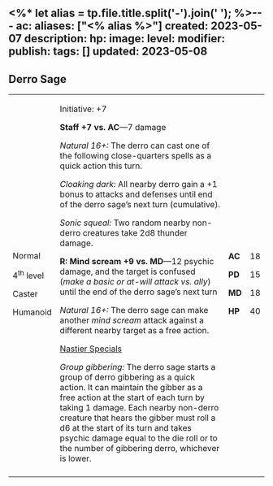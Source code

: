 <%* let alias = tp.file.title.split('-').join(' '); %>---
ac: 
aliases: ["<% alias %>"]
created: 2023-05-07
description: 
hp: 
image: 
level: 
modifier: 
publish: 
tags: []
updated: 2023-05-08
---

## Derro Sage

<table>
<colgroup>
<col style="width: 16%" />
<col style="width: 72%" />
<col style="width: 5%" />
<col style="width: 5%" />
</colgroup>
<tbody>
<tr class="odd">
<td><p>Normal</p>
<p>4<sup>th</sup> level</p>
<p>Caster</p>
<p>Humanoid</p></td>
<td><p>Initiative: +7</p>
<p><strong>Staff +7 vs. AC</strong>—7 damage</p>
<p><em>Natural 16+:</em> The derro can cast one of the following
close-quarters spells as a quick action this turn.</p>
<p><em>Cloaking dark:</em> All nearby derro gain a +1 bonus to attacks
and defenses until end of the derro sage’s next turn (cumulative).</p>
<p><em>Sonic squeal:</em> Two random nearby non-derro creatures take 2d8
thunder damage.</p>
<p><strong>R: Mind scream +9 vs. MD</strong>—12 psychic damage, and the
target is confused (<em>make a basic or at-will attack vs. ally</em>)
until the end of the derro sage’s next turn</p>
<p><em>Natural 16+:</em> The derro sage can make another <em>mind
scream</em> attack against a different nearby target as a free
action.</p>
<p><u>Nastier Specials</u></p>
<p><em>Group gibbering:</em> The derro sage starts a group of derro
gibbering as a quick action. It can maintain the gibber as a free action
at the start of each turn by taking 1 damage. Each nearby non-derro
creature that hears the gibber must roll a d6 at the start of its turn
and takes psychic damage equal to the die roll or to the number of
gibbering derro, whichever is lower.</p></td>
<td><p><strong>AC</strong></p>
<p><strong>PD</strong></p>
<p><strong>MD</strong></p>
<p><strong>HP</strong></p></td>
<td><p>18</p>
<p>15</p>
<p>18</p>
<p>40</p></td>
</tr>
<tr class="even">
<td></td>
<td></td>
<td></td>
<td></td>
</tr>
</tbody>
</table>
